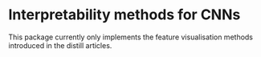 # Interpretability methods for CNNs

This package currently only implements the feature visualisation methods introduced in the distill articles.